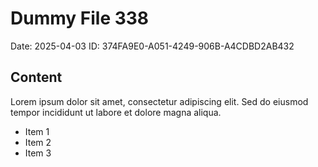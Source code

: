 # Dummy File 338

Date: 2025-04-03
ID: 374FA9E0-A051-4249-906B-A4CDBD2AB432

## Content

Lorem ipsum dolor sit amet, consectetur adipiscing elit.
Sed do eiusmod tempor incididunt ut labore et dolore magna aliqua.

* Item 1
* Item 2
* Item 3

